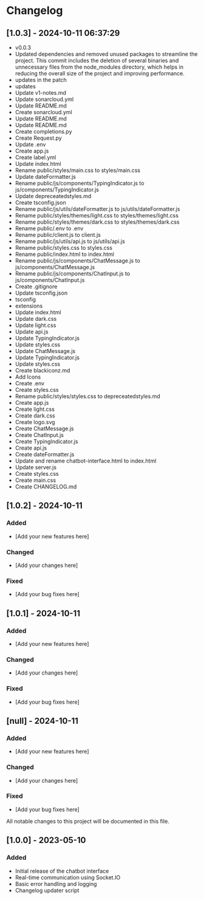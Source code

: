 # Changelog

## [1.0.3] - 2024-10-11 06:37:29

- v0.0.3
- Updated dependencies and removed unused packages to streamline the project. This commit includes the deletion of several binaries and unnecessary files from the node_modules directory, which helps in reducing the overall size of the project and improving performance.
- updates in the patch
- updates
- Update v1-notes.md
- Update sonarcloud.yml
- Update README.md
- Create sonarcloud.yml
- Update README.md
- Update README.md
- Create completions.py
- Create Request.py
- Update .env
- Create app.js
- Create label.yml
- Update index.html
- Rename public/styles/main.css to styles/main.css
- Update dateFormatter.js
- Rename public/js/components/TypingIndicator.js to js/components/TypingIndicator.js
- Update depreceatedstyles.md
- Create tsconfig.json
- Rename public/js/utils/dateFormatter.js to js/utils/dateFormatter.js
- Rename public/styles/themes/light.css to styles/themes/light.css
- Rename public/styles/themes/dark.css to styles/themes/dark.css
- Rename public/.env to .env
- Rename public/client.js to client.js
- Rename public/js/utils/api.js to js/utils/api.js
- Rename public/styles.css to styles.css
- Rename public/index.html to index.html
- Rename public/js/components/ChatMessage.js to js/components/ChatMessage.js
- Rename public/js/components/ChatInput.js to js/components/ChatInput.js
- Create .gitignore
- Update tsconfig.json
- tsconfig
- extensions
- Update index.html
- Update dark.css
- Update light.css
- Update api.js
- Update TypingIndicator.js
- Update styles.css
- Update ChatMessage.js
- Update TypingIndicator.js
- Update styles.css
- Create blackiconz.md
- Add Icons
- Create .env
- Create styles.css
- Rename public/styles/styles.css to depreceatedstyles.md
- Create app.js
- Create light.css
- Create dark.css
- Create logo.svg
- Create ChatMessage.js
- Create ChatInput.js
- Create TypingIndicator.js
- Create api.js
- Create dateFormatter.js
- Update and rename chatbot-interface.html to index.html
- Update server.js
- Create styles.css
- Create main.css
- Create CHANGELOG.md


## [1.0.2] - 2024-10-11
### Added
- [Add your new features here]

### Changed
- [Add your changes here]

### Fixed
- [Add your bug fixes here]


## [1.0.1] - 2024-10-11
### Added
- [Add your new features here]

### Changed
- [Add your changes here]

### Fixed
- [Add your bug fixes here]


## [null] - 2024-10-11
### Added
- [Add your new features here]

### Changed
- [Add your changes here]

### Fixed
- [Add your bug fixes here]

All notable changes to this project will be documented in this file.

## [1.0.0] - 2023-05-10
### Added
- Initial release of the chatbot interface
- Real-time communication using Socket.IO
- Basic error handling and logging
- Changelog updater script

